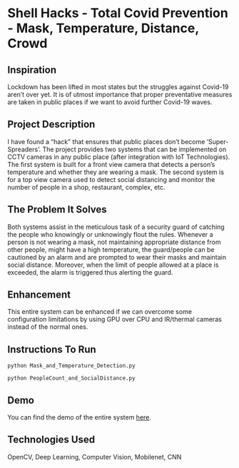 # Shell Hacks - Total Covid Prevention - Mask, Temperature, Distance, Crowd
## Inspiration
Lockdown has been lifted in most states but the struggles against Covid-19 aren’t over yet. It is of utmost importance that proper preventative measures are taken in public places if we want to avoid further Covid-19 waves.
## Project Description
I have found a “hack” that ensures that public places don’t become ‘Super-Spreaders’. The project provides two systems that can be implemented on CCTV cameras in any public place (after integration with IoT Technologies). The first system is built for a front view camera that detects a person’s temperature and whether they are wearing a mask. The second system is for a top view camera used to detect social distancing and monitor the number of people in a shop, restaurant, complex, etc.
## The Problem It Solves
Both systems assist in the meticulous task of a security guard of catching the people who knowingly or unknowingly flout the rules. Whenever a person is not wearing a mask, not maintaining appropriate distance from other people, might have a high temperature, the guard/people can be cautioned by an alarm and are prompted to wear their masks and maintain social distance. Moreover, when the limit of people allowed at a place is exceeded, the alarm is triggered thus alerting the guard.
## Enhancement
This entire system can be enhanced if we can overcome some configuration limitations by using GPU over CPU and IR/thermal cameras instead of the normal ones.
## Instructions To Run
```
python Mask_and_Temperature_Detection.py
```
```
python PeopleCount_and_SocialDistance.py
```
## Demo
You can find the demo of the entire system <a href="https://www.youtube.com/watch?v=pLPoUTklTkY">here</a>.
## Technologies Used 
OpenCV, Deep Learning, Computer Vision, Mobilenet, CNN

